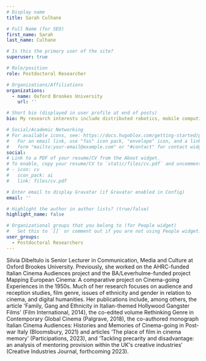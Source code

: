 ```yaml
---
# Display name
title: Sarah Culhane

# Full Name (for SEO)
first_name: Sarah
last_name: Culhane

# Is this the primary user of the site?
superuser: true

# Role/position
role: Postdoctoral Researcher

# Organizations/Affiliations
organizations:
  - name: Oxford Brookes University
    url: ''

# Short bio (displayed in user profile at end of posts)
bio: My research interests include distributed robotics, mobile computing and programmable matter.

# Social/Academic Networking
# For available icons, see: https://docs.hugoblox.com/getting-started/page-builder/#icons
#   For an email link, use "fas" icon pack, "envelope" icon, and a link in the
#   form "mailto:your-email@example.com" or "#contact" for contact widget.
social:
# Link to a PDF of your resume/CV from the About widget.
# To enable, copy your resume/CV to `static/files/cv.pdf` and uncomment the lines below.
# - icon: cv
#   icon_pack: ai
#   link: files/cv.pdf

# Enter email to display Gravatar (if Gravatar enabled in Config)
email: ''

# Highlight the author in author lists? (true/false)
highlight_name: false

# Organizational groups that you belong to (for People widget)
#   Set this to `[]` or comment out if you are not using People widget.
user_groups:
  - Postdoctoral Researchers
---
```


Silvia Dibeltulo is Senior Lecturer in Communication, Media and Culture at Oxford Brookes University. Previously, she worked on the AHRC-funded Italian Cinema Audiences project and the BA/Leverhulme-funded project Mapping European Cinema: A comparative project on Cinema-going Experiences in the 1950s. Much of her research focuses on audience and reception studies, film genre, issues of ethnicity and gender in relation to cinema, and digital humanities. Her publications include, among others, the article 'Family, Gang and Ethnicity in Italian-themed Hollywood Gangster Films' (Film International, 2014), the co-edited volume Rethinking Genre in Contemporary Global Cinema (Palgrave, 2018), the co-authored monograph Italian Cinema Audiences: Histories and Memories of Cinema-going in Post-war Italy (Bloomsbury, 2021) and articles ‘The place of film in cinema memory’ (Participations, 2023), and ‘Tackling precarity and disadvantage: an analysis of mentoring provision within the UK's creative industries’ (Creative Industries Journal, forthcoming 2023).

